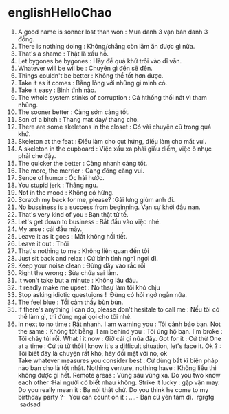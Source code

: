 # englishHelloChao
 1. A good name is sonner lost than won : Mua danh 3 vạn bán danh 3 đồng.
 2. There is nothing doing : Không/chẳng còn lằm ăn được gì nữa.
 3. That's a shame : Thật là xấu hỗ.
 4. Let bygones be bygones : Hãy để quá khứ trôi vào dĩ vãn.
 5. Whatever will be wil be : Chuyên gì đến sẽ đến.
 6. Things couldn't be better : Không thể tốt hơn được.
 7. Take it as it comes : Bằng lòng với những gì minh có.
 8. Take it easy : Bình tĩnh nào.
 9. The whole system stinks of corruption : Cả hthống thối nát vì tham nhũng.
 10. The sooner better : Càng sớm càng tốt.
 11. Son of a bitch : Thang mat day/ thang cho.
 12. There are some skeletons in the closet : Có vài chuyện cũ trong quá khứ.
 13. Skeleton at the feat : Điều làm cho cụt hứng, điều làm cho mất vui.
 14. A skeleton in the cupboard : Việc xấu xa phải giấu diếm, việc ô nhục phải che đậy.
 15. The quicker the better : Càng nhanh càng tốt.
 16. The more, the merrier : Càng đông càng vui.
 17. Sence of humor : Óc hài hước.
 18. You stupid jerk : Thằng ngu.
 19. Not in the mood : Không có hứng.
 20. Scratch my back for me, please? :Gải lưng giùm anh đi.
 21. No bussiness is a success from beginning. Vạn sự khởi đầu nan.
 22. That's very kind of you : Bạn thật tử tế.
 23. Let's get down to business : Bắt đầu vào việc nhé.
 24. My arse : cái đầu mày.    
 25. Leave it as it goes : Mất không hối tiết.
 26. Leave it out : Thôi 
 27. That's nothing to me : Không liên quan đến tôi
 28. Just sit back and relax : Cứ bình tỉnh nghĩ ngơi đi.
 29. Keep your noise clean : Đừng dây vào rắc rối 
 30. Right the wrong : Sửa chữa sai lầm. 
 31. It won't take but a minute : Không lâu đâu.
 32. It readly make me upset : Nó thsự làm tôi khó chịu
 33. Stop asking idiotic questuions ! :Đừng có hỏi ngớ ngẫn nữa.
 34. The feel blue : Tổi cảm thấy bùn bùn.
 35. If there's anything I can do, please don't hesitale to call me : Nếu tôi có thể làm gì, thì đừng ngại gọi cho tôi nhé.
 36. In next to no time : Rất nhanh.
 I am warning you : Tôi cảnh báo bạn.
 Not the same : Không tốt bằng.
 I am behind you : Tôi ủng hộ bạn.
 I'm broke : Tôi cháy túi rồi.
 What í it now : Giờ cái gì nữa đây.
 Got for it : Cứ thử 
 One at a time : Cứ từ từ thôi
 I know it's a difficult situation, let's face it. Ok ? : Tôi biết đây là chuyện rất khó, hãy đối mặt với nó, ok  
 Take whatever measures you consider best : Cứ dùng bất kì biện pháp nào bạn cho là tốt nhất.
 Nothing venture, nothing have : Không liều thì không được gì hết.
 Remote areas : Vùng sâu vùng xa.
 Do you two know each other :Hai người có biết nhau không.
 Strike it lucky : gặp vận may.
 Do you really mean it : Bạ nói thật chứ.
 Do you think he come to my birthday party ?-  You can count on it : ....- Bạn cứ yên tâm đi.
  rgrgfg  
  sadsad  
  
 
